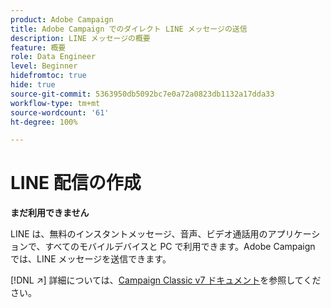 ```yaml
---
product: Adobe Campaign
title: Adobe Campaign でのダイレクト LINE メッセージの送信
description: LINE メッセージの概要
feature: 概要
role: Data Engineer
level: Beginner
hidefromtoc: true
hide: true
source-git-commit: 5363950db5092bc7e0a72a0823db1132a17dda33
workflow-type: tm+mt
source-wordcount: '61'
ht-degree: 100%

---
```


# LINE 配信の作成


**まだ利用できません**


LINE は、無料のインスタントメッセージ、音声、ビデオ通話用のアプリケーションで、すべてのモバイルデバイスと PC で利用できます。Adobe Campaign では、LINE メッセージを送信できます。

[!DNL :arrow_upper_right:] 詳細については、[Campaign Classic v7 ドキュメント](https://experienceleague.adobe.com/docs/campaign-classic/using/sending-messages/line-channel.html?lang=ja)を参照してください。

